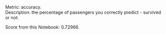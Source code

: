 Metric: accuracy.<br>
Description: the percentage of passengers you correctly predict - survived or not.<br>

Score from this Notebook: 0.72966.
